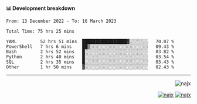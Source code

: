 <b>📊 Development breakdown</b>
<!--START_SECTION:waka-->

```text
From: 13 December 2022 - To: 16 March 2023

Total Time: 75 hrs 25 mins

YAML         52 hrs 51 mins  █████████████████▓░░░░░░░   70.07 %
PowerShell   7 hrs 6 mins    ██▒░░░░░░░░░░░░░░░░░░░░░░   09.43 %
Bash         2 hrs 52 mins   █░░░░░░░░░░░░░░░░░░░░░░░░   03.82 %
Python       2 hrs 40 mins   █░░░░░░░░░░░░░░░░░░░░░░░░   03.54 %
SQL          2 hrs 35 mins   █░░░░░░░░░░░░░░░░░░░░░░░░   03.43 %
Other        1 hr 50 mins    ▓░░░░░░░░░░░░░░░░░░░░░░░░   02.43 %
```

<!--END_SECTION:waka-->
-----
<p align="right">
  <img src="https://komarev.com/ghpvc/?username=najx&label=GitHub%20Profile%20Views&color=yellow&style=flat" alt="najx" />
</p align="center">
<p align="right">
  <a href="https://www.linkedin.com/in/abdx"><img src="https://img.shields.io/badge/LinkedIn--_.svg?style=social&logo=linkedin" alt="najx"></a>
  <a href="https://stackoverflow.com/users/19588110/najim-abdelmoula"><img src="https://img.shields.io/badge/Stack Overflow--_.svg?style=social&logo=stackoverflow" alt="najx"></a>
</p align="center">
